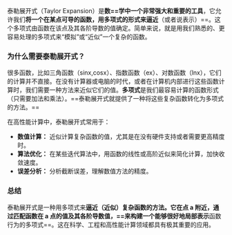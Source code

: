 泰勒展开式（Taylor Expansion）是**数==学中一个非常强大和重要的工具**，它允许我们**将一个在某点可导的函数，用多项式的形式来逼近**（或者说表示）==。这个多项式由函数在该点及其各阶导数的值确定。简单来说，就是用我们熟悉的、更容易处理的多项式来“模拟”或“近似”一个复杂的函数。

### 为什么需要泰勒展开式？

很多函数，比如三角函数（sinx,cosx）、指数函数（ex）、对数函数（lnx），它们的计算并不直接。在没有计算器或电脑的时代，或者在计算机内部进行这些函数计算时，我们需要一种方法来近似它们的值。**多项式**是我们最容易计算的函数形式（只需要加法和乘法）。==泰勒展开式就提供了一种将这些复杂函数转化为多项式的方法。==

在高性能计算中，泰勒展开式常用于：

- **数值计算：** 近似计算复杂函数的值，尤其是在没有硬件支持或者需要更高精度时。
- **算法优化：** 在某些迭代算法中，用函数的线性或高阶近似来简化计算，加快收敛速度。
- **误差分析：** 分析截断误差，理解数值方法的精度。

### 总结

泰勒展开式是一种用多项式来**逼近（近似）**复杂函数的方法。它在点 a 附近，通过匹配函数在 a 点的值及其各阶导数值，==来构建一个能够很好地**局部表示**函数行为的多项式==。这在科学、工程和高性能计算领域都具有极其重要的应用。